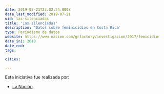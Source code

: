 ```yaml
---
date: 2019-07-21T23:02:24.000Z
date_last_modified: 2019-07-21
uid: las-silenciadas
title: 'Las silenciadas'
description: 'Datos sobre feminicidios en Costa Rica'
type: Periodismo de datos
website: https://www.nacion.com/gnfactory/investigacion/2017/femicidios/index.html?pk_vid=1df25f77c21d28271521677803f2623d
date_ini: 2018
date_end: 
tags:

cities: 

---
```


Esta iniciativa fue realizada por:

- [La Nación](/organizaciones/la-nacion-cr)
